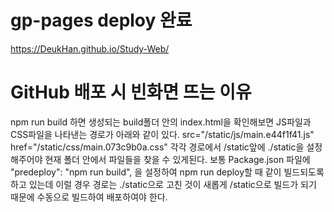 # gp-pages deploy 완료
https://DeukHan.github.io/Study-Web/

# GitHub 배포 시 빈화면 뜨는 이유
npm run build 하면 생성되는 build폴더 안의 index.html을 확인해보면 JS파일과 CSS파일을 나타낸는 경로가 아래와 같이 있다.
src="/static/js/main.e44f1f41.js"
href="/static/css/main.073c9b0a.css"
각각 경로에서 /static앞에 ./static을 설정해주어야 현재 폴더 안에서 파일들을 찾을 수 있게된다.
보통 Package.json 파일에 "predeploy": "npm run build", 을 설정하여 npm run deploy할 때 같이 빌드되도록 하고 있는데
이럴 경우 경로는 ./static으로 고친 것이 새롭게 /static으로 빌드가 되기 때문에 수동으로 빌드하여 배포하여야 한다.
